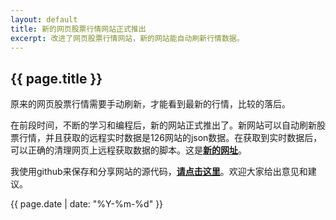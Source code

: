 ```yaml
---
layout: default
title: 新的网页股票行情网站正式推出
excerpt: 改进了网页股票行情网站，新的网站能自动刷新行情数据。
---
```

{{ page.title }}
----------------

原来的网页股票行情需要手动刷新，才能看到最新的行情，比较的落后。

在前段时间，不断的学习和编程后，新的网站正式推出了。新网站可以自动刷新股票行情，并且获取的远程实时数据是126网站的json数据。在获取到实时数据后，可以正确的清理网页上远程获取数据的脚本。这是[**新的网址**](http://cforth.github.io/gdzqtest/)。

我使用github来保存和分享网站的源代码，[**请点击这里**](https://github.com/cforth/gdzqtest)。欢迎大家给出意见和建议。

{{ page.date | date: "%Y-%m-%d" }}
